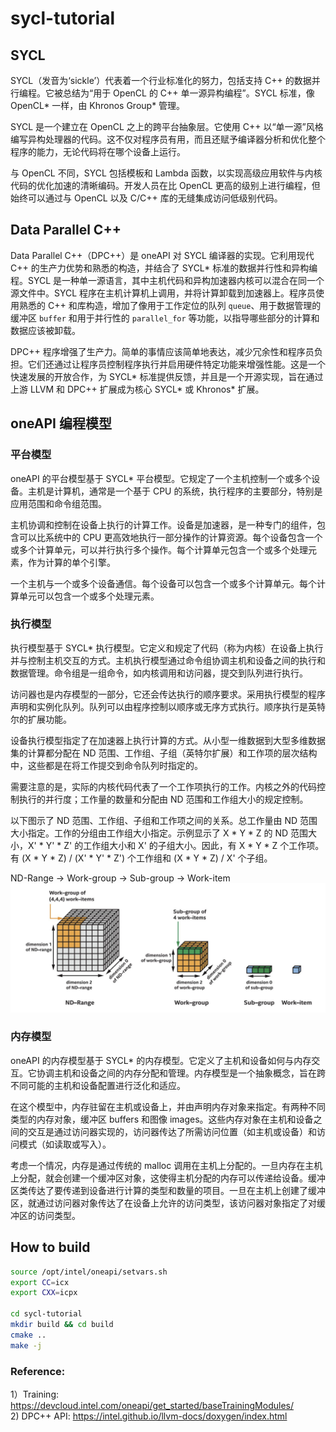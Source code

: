 # sycl-tutorial

## SYCL

SYCL（发音为‘sickle’）代表着一个行业标准化的努力，包括支持 C++ 的数据并行编程。它被总结为“用于 OpenCL 的 C++ 单一源异构编程”。SYCL 标准，像 OpenCL* 一样，由 Khronos Group* 管理。

SYCL 是一个建立在 OpenCL 之上的跨平台抽象层。它使用 C++ 以“单一源”风格编写异构处理器的代码。这不仅对程序员有用，而且还赋予编译器分析和优化整个程序的能力，无论代码将在哪个设备上运行。

与 OpenCL 不同，SYCL 包括模板和 Lambda 函数，以实现高级应用软件与内核代码的优化加速的清晰编码。开发人员在比 OpenCL 更高的级别上进行编程，但始终可以通过与 OpenCL 以及 C/C++ 库的无缝集成访问低级别代码。

## Data Parallel C++

Data Parallel C++（DPC++）是 oneAPI 对 SYCL 编译器的实现。它利用现代 C++ 的生产力优势和熟悉的构造，并结合了 SYCL* 标准的数据并行性和异构编程。SYCL 是一种单一源语言，其中主机代码和异构加速器内核可以混合在同一个源文件中。SYCL 程序在主机计算机上调用，并将计算卸载到加速器上。程序员使用熟悉的 C++ 和库构造，增加了像用于工作定位的队列 `queue`、用于数据管理的缓冲区 `buffer` 和用于并行性的 `parallel_for` 等功能，以指导哪些部分的计算和数据应该被卸载。

DPC++ 程序增强了生产力。简单的事情应该简单地表达，减少冗余性和程序员负担。它们还通过让程序员控制程序执行并启用硬件特定功能来增强性能。这是一个快速发展的开放合作，为 SYCL* 标准提供反馈，并且是一个开源实现，旨在通过上游 LLVM 和 DPC++ 扩展成为核心 SYCL* 或 Khronos* 扩展。

## oneAPI 编程模型

### 平台模型

oneAPI 的平台模型基于 SYCL* 平台模型。它规定了一个主机控制一个或多个设备。主机是计算机，通常是一个基于 CPU 的系统，执行程序的主要部分，特别是应用范围和命令组范围。

主机协调和控制在设备上执行的计算工作。设备是加速器，是一种专门的组件，包含可以比系统中的 CPU 更高效地执行一部分操作的计算资源。每个设备包含一个或多个计算单元，可以并行执行多个操作。每个计算单元包含一个或多个处理元素，作为计算的单个引擎。

一个主机与一个或多个设备通信。每个设备可以包含一个或多个计算单元。每个计算单元可以包含一个或多个处理元素。

### 执行模型

执行模型基于 SYCL* 执行模型。它定义和规定了代码（称为内核）在设备上执行并与控制主机交互的方式。主机执行模型通过命令组协调主机和设备之间的执行和数据管理。命令组是一组命令，如内核调用和访问器，提交到队列进行执行。

访问器也是内存模型的一部分，它还会传达执行的顺序要求。采用执行模型的程序声明和实例化队列。队列可以由程序控制以顺序或无序方式执行。顺序执行是英特尔的扩展功能。

设备执行模型指定了在加速器上执行计算的方式。从小型一维数据到大型多维数据集的计算都分配在 ND 范围、工作组、子组（英特尔扩展）和工作项的层次结构中，这些都是在将工作提交到命令队列时指定的。

需要注意的是，实际的内核代码代表了一个工作项执行的工作。内核之外的代码控制执行的并行度；工作量的数量和分配由 ND 范围和工作组大小的规定控制。

以下图示了 ND 范围、工作组、子组和工作项之间的关系。总工作量由 ND 范围大小指定。工作的分组由工作组大小指定。示例显示了 X * Y * Z 的 ND 范围大小，X' * Y' * Z' 的工作组大小和 X' 的子组大小。因此，有 X * Y * Z 个工作项。有 (X * Y * Z) / (X' * Y' * Z') 个工作组和 (X * Y * Z) / X' 个子组。

ND-Range -> Work-group -> Sub-group -> Work-item
![work-group](images/work-group.png)

### 内存模型

oneAPI 的内存模型基于 SYCL* 的内存模型。它定义了主机和设备如何与内存交互。它协调主机和设备之间的内存分配和管理。内存模型是一个抽象概念，旨在跨不同可能的主机和设备配置进行泛化和适应。

在这个模型中，内存驻留在主机或设备上，并由声明内存对象来指定。有两种不同类型的内存对象，缓冲区 buffers 和图像 images。这些内存对象在主机和设备之间的交互是通过访问器实现的，访问器传达了所需访问位置（如主机或设备）和访问模式（如读取或写入）。

考虑一个情况，内存是通过传统的 malloc 调用在主机上分配的。一旦内存在主机上分配，就会创建一个缓冲区对象，这使得主机分配的内存可以传递给设备。缓冲区类传达了要传递到设备进行计算的类型和数量的项目。一旦在主机上创建了缓冲区，就通过访问器对象传达了在设备上允许的访问类型，该访问器对象指定了对缓冲区的访问类型。

## How to build

```bash
source /opt/intel/oneapi/setvars.sh
export CC=icx
export CXX=icpx

cd sycl-tutorial
mkdir build && cd build
cmake ..
make -j
```

### Reference:

1）Training: https://devcloud.intel.com/oneapi/get_started/baseTrainingModules/  
2) DPC++ API: https://intel.github.io/llvm-docs/doxygen/index.html  
